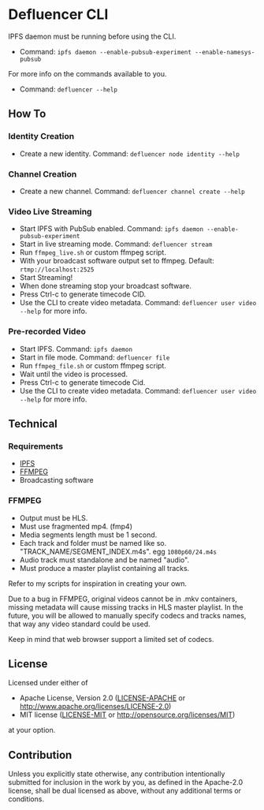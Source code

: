 # Defluencer CLI

IPFS daemon must be running before using the CLI.
 - Command: ```ipfs daemon --enable-pubsub-experiment --enable-namesys-pubsub```

For more info on the commands available to you.
 - Command: ```defluencer --help```

## How To

### Identity Creation
- Create a new identity. Command: ```defluencer node identity --help```

### Channel Creation
- Create a new channel. Command: ```defluencer channel create --help```

### Video Live Streaming
- Start IPFS with PubSub enabled. Command: ```ipfs daemon --enable-pubsub-experiment```
- Start in live streaming mode. Command: ```defluencer stream```
- Run ```ffmpeg_live.sh``` or custom ffmpeg script.
- With your broadcast software output set to ffmpeg. Default: ```rtmp://localhost:2525```
- Start Streaming!
- When done streaming stop your broadcast software.
- Press Ctrl-c to generate timecode CID.
- Use the CLI to create video metadata. Command: ```defluencer user video --help``` for more info.

### Pre-recorded Video
- Start IPFS. Command: ```ipfs daemon```
- Start in file mode. Command: ```defluencer file```
- Run ```ffmpeg_file.sh``` or custom ffmpeg script.
- Wait until the video is processed.
- Press Ctrl-c to generate timecode Cid.
- Use the CLI to create video metadata. Command: ```defluencer user video --help``` for more info.

## Technical

### Requirements
- [IPFS](https://docs.ipfs.tech/install/command-line/#official-distributions)
- [FFMPEG](https://ffmpeg.org/)
- Broadcasting software

### FFMPEG
- Output must be HLS.
- Must use fragmented mp4. (fmp4)
- Media segments length must be 1 second.
- Each track and folder must be named like so. "TRACK_NAME/SEGMENT_INDEX.m4s". egg ```1080p60/24.m4s```
- Audio track must standalone and be named "audio".
- Must produce a master playlist containing all tracks.

Refer to my scripts for inspiration in creating your own.

Due to a bug in FFMPEG, original videos cannot be in .mkv containers, missing metadata will cause missing tracks in HLS master playlist.
In the future, you will be allowed to manually specify codecs and tracks names, that way any video standard could be used.

Keep in mind that web browser support a limited set of codecs.

## License
Licensed under either of

 * Apache License, Version 2.0
   ([LICENSE-APACHE](LICENSE-APACHE) or http://www.apache.org/licenses/LICENSE-2.0)
 * MIT license
   ([LICENSE-MIT](LICENSE-MIT) or http://opensource.org/licenses/MIT)

at your option.

## Contribution
Unless you explicitly state otherwise, any contribution intentionally submitted
for inclusion in the work by you, as defined in the Apache-2.0 license, shall be
dual licensed as above, without any additional terms or conditions.